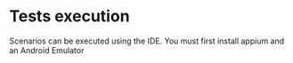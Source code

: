 # Tests execution 
Scenarios can be executed using the IDE.
You must first install appium and an Android Emulator

